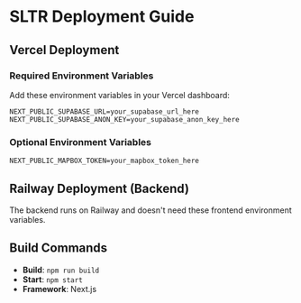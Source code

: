 # SLTR Deployment Guide

## Vercel Deployment

### Required Environment Variables

Add these environment variables in your Vercel dashboard:

```
NEXT_PUBLIC_SUPABASE_URL=your_supabase_url_here
NEXT_PUBLIC_SUPABASE_ANON_KEY=your_supabase_anon_key_here
```

### Optional Environment Variables

```
NEXT_PUBLIC_MAPBOX_TOKEN=your_mapbox_token_here
```

## Railway Deployment (Backend)

The backend runs on Railway and doesn't need these frontend environment variables.

## Build Commands

- **Build**: `npm run build`
- **Start**: `npm start`
- **Framework**: Next.js

